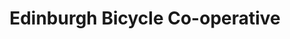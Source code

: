---
title: "Edinburgh Bicycle Co-operative"
url: /aberdeen/edinburgh-bicycle-co-operative/
shop: bicycle
---